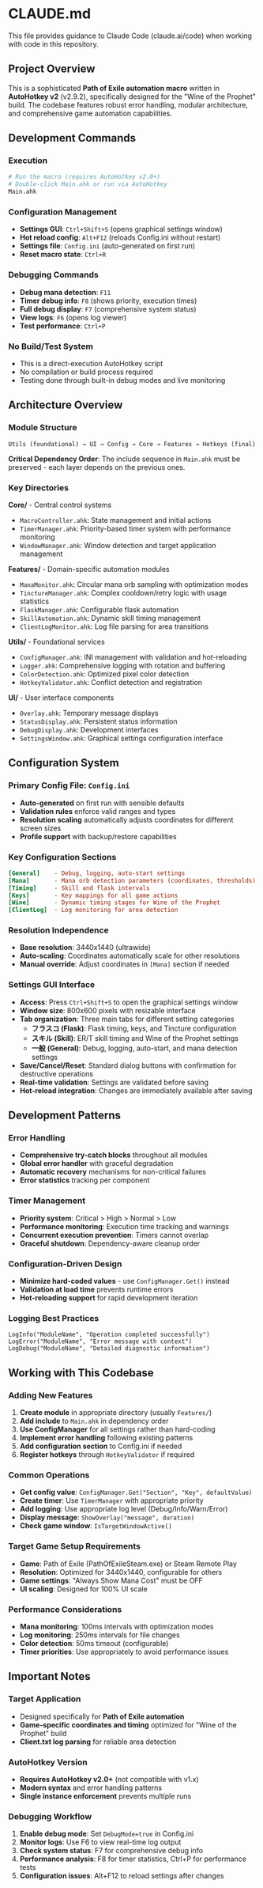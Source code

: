 # CLAUDE.md

This file provides guidance to Claude Code (claude.ai/code) when working with code in this repository.

## Project Overview

This is a sophisticated **Path of Exile automation macro** written in **AutoHotkey v2** (v2.9.2), specifically designed for the "Wine of the Prophet" build. The codebase features robust error handling, modular architecture, and comprehensive game automation capabilities.

## Development Commands

### Execution
```bash
# Run the macro (requires AutoHotkey v2.0+)
# Double-click Main.ahk or run via AutoHotkey
Main.ahk
```

### Configuration Management
- **Settings GUI**: `Ctrl+Shift+S` (opens graphical settings window)
- **Hot reload config**: `Alt+F12` (reloads Config.ini without restart)
- **Settings file**: `Config.ini` (auto-generated on first run)
- **Reset macro state**: `Ctrl+R`

### Debugging Commands
- **Debug mana detection**: `F11`
- **Timer debug info**: `F8` (shows priority, execution times)
- **Full debug display**: `F7` (comprehensive system status)
- **View logs**: `F6` (opens log viewer)
- **Test performance**: `Ctrl+P`

### No Build/Test System
- This is a direct-execution AutoHotkey script
- No compilation or build process required
- Testing done through built-in debug modes and live monitoring

## Architecture Overview

### Module Structure
```
Utils (foundational) → UI → Config → Core → Features → Hotkeys (final)
```

**Critical Dependency Order**: The include sequence in `Main.ahk` must be preserved - each layer depends on the previous ones.

### Key Directories

**Core/** - Central control systems
- `MacroController.ahk`: State management and initial actions
- `TimerManager.ahk`: Priority-based timer system with performance monitoring
- `WindowManager.ahk`: Window detection and target application management

**Features/** - Domain-specific automation modules
- `ManaMonitor.ahk`: Circular mana orb sampling with optimization modes
- `TinctureManager.ahk`: Complex cooldown/retry logic with usage statistics
- `FlaskManager.ahk`: Configurable flask automation
- `SkillAutomation.ahk`: Dynamic skill timing management
- `ClientLogMonitor.ahk`: Log file parsing for area transitions

**Utils/** - Foundational services
- `ConfigManager.ahk`: INI management with validation and hot-reloading
- `Logger.ahk`: Comprehensive logging with rotation and buffering
- `ColorDetection.ahk`: Optimized pixel color detection
- `HotkeyValidator.ahk`: Conflict detection and registration

**UI/** - User interface components
- `Overlay.ahk`: Temporary message displays
- `StatusDisplay.ahk`: Persistent status information
- `DebugDisplay.ahk`: Development interfaces
- `SettingsWindow.ahk`: Graphical settings configuration interface

## Configuration System

### Primary Config File: `Config.ini`
- **Auto-generated** on first run with sensible defaults
- **Validation rules** enforce valid ranges and types
- **Resolution scaling** automatically adjusts coordinates for different screen sizes
- **Profile support** with backup/restore capabilities

### Key Configuration Sections
```ini
[General]    - Debug, logging, auto-start settings
[Mana]       - Mana orb detection parameters (coordinates, thresholds)
[Timing]     - Skill and flask intervals
[Keys]       - Key mappings for all game actions
[Wine]       - Dynamic timing stages for Wine of the Prophet
[ClientLog]  - Log monitoring for area detection
```

### Resolution Independence
- **Base resolution**: 3440x1440 (ultrawide)
- **Auto-scaling**: Coordinates automatically scale for other resolutions
- **Manual override**: Adjust coordinates in `[Mana]` section if needed

### Settings GUI Interface
- **Access**: Press `Ctrl+Shift+S` to open the graphical settings window
- **Window size**: 800x600 pixels with resizable interface
- **Tab organization**: Three main tabs for different setting categories
  - **フラスコ (Flask)**: Flask timing, keys, and Tincture configuration
  - **スキル (Skill)**: ER/T skill timing and Wine of the Prophet settings
  - **一般 (General)**: Debug, logging, auto-start, and mana detection settings
- **Save/Cancel/Reset**: Standard dialog buttons with confirmation for destructive operations
- **Real-time validation**: Settings are validated before saving
- **Hot-reload integration**: Changes are immediately available after saving

## Development Patterns

### Error Handling
- **Comprehensive try-catch blocks** throughout all modules
- **Global error handler** with graceful degradation
- **Automatic recovery** mechanisms for non-critical failures
- **Error statistics** tracking per component

### Timer Management
- **Priority system**: Critical > High > Normal > Low
- **Performance monitoring**: Execution time tracking and warnings
- **Concurrent execution prevention**: Timers cannot overlap
- **Graceful shutdown**: Dependency-aware cleanup order

### Configuration-Driven Design
- **Minimize hard-coded values** - use `ConfigManager.Get()` instead
- **Validation at load time** prevents runtime errors
- **Hot-reloading support** for rapid development iteration

### Logging Best Practices
```ahk
LogInfo("ModuleName", "Operation completed successfully")
LogError("ModuleName", "Error message with context")
LogDebug("ModuleName", "Detailed diagnostic information")
```

## Working with This Codebase

### Adding New Features
1. **Create module** in appropriate directory (usually `Features/`)
2. **Add include** to `Main.ahk` in dependency order
3. **Use ConfigManager** for all settings rather than hard-coding
4. **Implement error handling** following existing patterns
5. **Add configuration section** to Config.ini if needed
6. **Register hotkeys** through `HotkeyValidator` if required

### Common Operations
- **Get config value**: `ConfigManager.Get("Section", "Key", defaultValue)`
- **Create timer**: Use `TimerManager` with appropriate priority
- **Add logging**: Use appropriate log level (Debug/Info/Warn/Error)
- **Display message**: `ShowOverlay("message", duration)`
- **Check game window**: `IsTargetWindowActive()`

### Target Game Setup Requirements
- **Game**: Path of Exile (PathOfExileSteam.exe) or Steam Remote Play
- **Resolution**: Optimized for 3440x1440, configurable for others
- **Game settings**: "Always Show Mana Cost" must be OFF
- **UI scaling**: Designed for 100% UI scale

### Performance Considerations
- **Mana monitoring**: 100ms intervals with optimization modes
- **Log monitoring**: 250ms intervals for file changes
- **Color detection**: 50ms timeout (configurable)
- **Timer priorities**: Use appropriately to avoid performance issues

## Important Notes

### Target Application
- Designed specifically for **Path of Exile automation**
- **Game-specific coordinates and timing** optimized for "Wine of the Prophet" build
- **Client.txt log parsing** for reliable area detection

### AutoHotkey Version
- **Requires AutoHotkey v2.0+** (not compatible with v1.x)
- **Modern syntax** and error handling patterns
- **Single instance enforcement** prevents multiple runs

### Debugging Workflow
1. **Enable debug mode**: Set `DebugMode=true` in Config.ini
2. **Monitor logs**: Use F6 to view real-time log output
3. **Check system status**: F7 for comprehensive debug info
4. **Performance analysis**: F8 for timer statistics, Ctrl+P for performance tests
5. **Configuration issues**: Alt+F12 to reload settings after changes